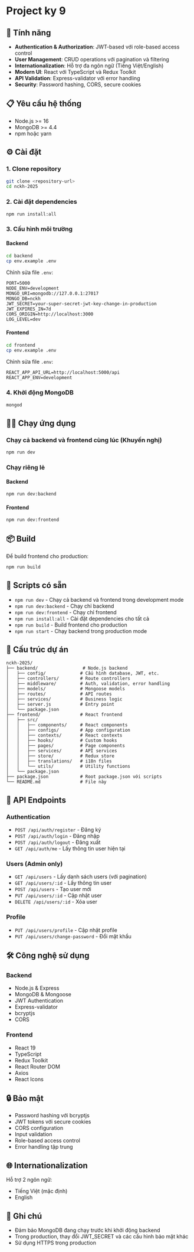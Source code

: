 # Project ky 9


## 🚀 Tính năng

- **Authentication & Authorization**: JWT-based với role-based access control
- **User Management**: CRUD operations với pagination và filtering
- **Internationalization**: Hỗ trợ đa ngôn ngữ (Tiếng Việt/English)
- **Modern UI**: React với TypeScript và Redux Toolkit
- **API Validation**: Express-validator với error handling
- **Security**: Password hashing, CORS, secure cookies

## 📋 Yêu cầu hệ thống

- Node.js >= 16
- MongoDB >= 4.4
- npm hoặc yarn

## ⚙️ Cài đặt

### 1. Clone repository

```bash
git clone <repository-url>
cd nckh-2025
```

### 2. Cài đặt dependencies

```bash
npm run install:all
```

### 3. Cấu hình môi trường

#### Backend

```bash
cd backend
cp env.example .env
```

Chỉnh sửa file `.env`:

```env
PORT=5000
NODE_ENV=development
MONGO_URI=mongodb://127.0.0.1:27017
MONGO_DB=nckh
JWT_SECRET=your-super-secret-jwt-key-change-in-production
JWT_EXPIRES_IN=7d
CORS_ORIGIN=http://localhost:3000
LOG_LEVEL=dev
```

#### Frontend

```bash
cd frontend
cp env.example .env
```

Chỉnh sửa file `.env`:

```env
REACT_APP_API_URL=http://localhost:5000/api
REACT_APP_ENV=development
```

### 4. Khởi động MongoDB

```bash
mongod
```

## 🏃‍♂️ Chạy ứng dụng

### Chạy cả backend và frontend cùng lúc (Khuyến nghị)

```bash
npm run dev
```

### Chạy riêng lẻ

#### Backend

```bash
npm run dev:backend
```

#### Frontend

```bash
npm run dev:frontend
```

## 📦 Build

Để build frontend cho production:

```bash
npm run build
```

## 🔧 Scripts có sẵn

- `npm run dev` - Chạy cả backend và frontend trong development mode
- `npm run dev:backend` - Chạy chỉ backend
- `npm run dev:frontend` - Chạy chỉ frontend
- `npm run install:all` - Cài đặt dependencies cho tất cả
- `npm run build` - Build frontend cho production
- `npm run start` - Chạy backend trong production mode

## 📁 Cấu trúc dự án

```
nckh-2025/
├── backend/                 # Node.js backend
│   ├── config/             # Cấu hình database, JWT, etc.
│   ├── controllers/        # Route controllers
│   ├── middleware/         # Auth, validation, error handling
│   ├── models/             # Mongoose models
│   ├── routes/             # API routes
│   ├── services/           # Business logic
│   ├── server.js           # Entry point
│   └── package.json
├── frontend/               # React frontend
│   ├── src/
│   │   ├── components/     # React components
│   │   ├── configs/        # App configuration
│   │   ├── contexts/       # React contexts
│   │   ├── hooks/          # Custom hooks
│   │   ├── pages/          # Page components
│   │   ├── services/       # API services
│   │   ├── store/          # Redux store
│   │   ├── translations/   # i18n files
│   │   └── utils/          # Utility functions
│   └── package.json
├── package.json            # Root package.json với scripts
└── README.md               # File này
```

## 🔐 API Endpoints

### Authentication

- `POST /api/auth/register` - Đăng ký
- `POST /api/auth/login` - Đăng nhập
- `POST /api/auth/logout` - Đăng xuất
- `GET /api/auth/me` - Lấy thông tin user hiện tại

### Users (Admin only)

- `GET /api/users` - Lấy danh sách users (với pagination)
- `GET /api/users/:id` - Lấy thông tin user
- `POST /api/users` - Tạo user mới
- `PUT /api/users/:id` - Cập nhật user
- `DELETE /api/users/:id` - Xóa user

### Profile

- `PUT /api/users/profile` - Cập nhật profile
- `PUT /api/users/change-password` - Đổi mật khẩu

## 🛠️ Công nghệ sử dụng

### Backend

- Node.js & Express
- MongoDB & Mongoose
- JWT Authentication
- Express-validator
- bcryptjs
- CORS

### Frontend

- React 19
- TypeScript
- Redux Toolkit
- React Router DOM
- Axios
- React Icons

## 🔒 Bảo mật

- Password hashing với bcryptjs
- JWT tokens với secure cookies
- CORS configuration
- Input validation
- Role-based access control
- Error handling tập trung

## 🌐 Internationalization

Hỗ trợ 2 ngôn ngữ:

- Tiếng Việt (mặc định)
- English

## 📝 Ghi chú

- Đảm bảo MongoDB đang chạy trước khi khởi động backend
- Trong production, thay đổi JWT_SECRET và các cấu hình bảo mật khác
- Sử dụng HTTPS trong production
